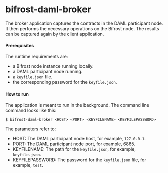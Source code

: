 # bifrost-daml-broker

The broker application captures the contracts in the DAML participant node. It then performs the necessary operations on the Bifrost node. The results can be captured again by the client application.

#### Prerequisites
 
 The runtime requirements are: 

- a Bifrost node instance running locally.
- a DAML participant node running.
- a `keyfile.json` file.
- the corresponding password for the `keyfile.json`.

#### How to run

The application is meant to run in the background. The command line command looks like this:

```
$ bifrost-daml-broker <HOST> <PORT> <KEYFILENAME> <KEYFILEPASSWORD>
```

The parameters refer to:

- HOST: The DAML participant node host, for example, `127.0.0.1`.
- PORT: The DAML participant node port, for example, 6865.
- KEYFILENAME: The path for the `keyfile.json`, for example, `keyfile.json`.
- KEYFILEPASSWORD: The password for the `keyfile.json` file, for example, `test`.

